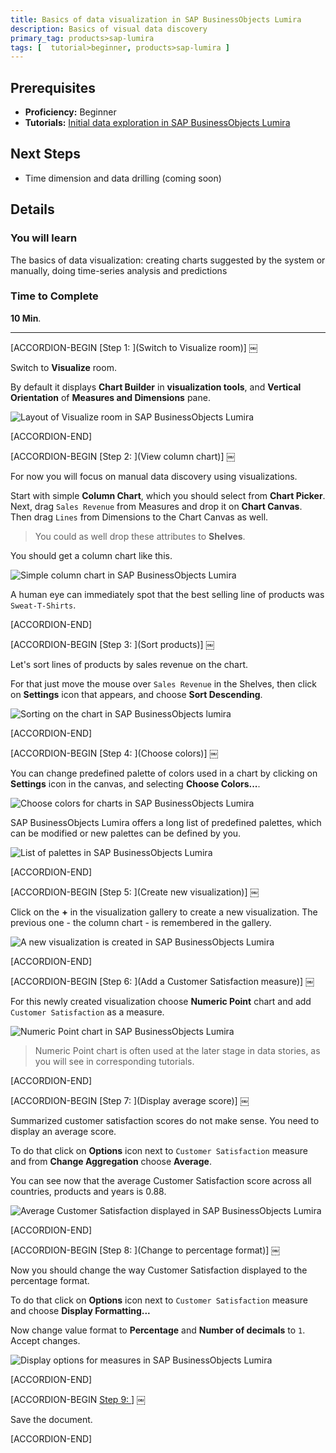 ```yaml
---
title: Basics of data visualization in SAP BusinessObjects Lumira
description: Basics of visual data discovery
primary_tag: products>sap-lumira
tags: [  tutorial>beginner, products>sap-lumira ]
---
```

## Prerequisites  
- **Proficiency:** Beginner
- **Tutorials:** [Initial data exploration in SAP BusinessObjects Lumira](https://developers.sap.com/tutorials/lumira-initial-data-exploration.html)

## Next Steps
- Time dimension and data drilling (coming soon)

## Details
### You will learn  
The basics of data visualization: creating charts suggested by the system or manually, doing time-series analysis and predictions

### Time to Complete
**10 Min**.

---


[ACCORDION-BEGIN [Step 1: ](Switch to Visualize room)] ￼

Switch to **Visualize** room.

By default it displays **Chart Builder** in **visualization tools**, and **Vertical Orientation** of **Measures and Dimensions** pane.

![Layout of Visualize room in SAP BusinessObjects Lumira](Lum03-01a.png)


[ACCORDION-END]

[ACCORDION-BEGIN [Step 2: ](View column chart)] ￼

For now you will focus on manual data discovery using visualizations.

Start with simple **Column Chart**, which you should select from **Chart Picker**. Next, drag `Sales Revenue` from Measures and drop it on **Chart Canvas**. Then drag `Lines` from Dimensions to the Chart Canvas as well.

> You could as well drop these attributes to **Shelves**.

You should get a column chart like this.

![Simple column chart in SAP BusinessObjects Lumira](Lum03-02.png)

A human eye can immediately spot that the best selling line of products was `Sweat-T-Shirts`.


[ACCORDION-END]

[ACCORDION-BEGIN [Step 3: ](Sort products)] ￼

Let's sort lines of products by sales revenue on the chart.

For that just move the mouse over `Sales Revenue` in the Shelves, then click on **Settings** icon that appears, and choose **Sort Descending**.

![Sorting on the chart in SAP BusinessObjects lumira](Lum03-03.png)


[ACCORDION-END]

[ACCORDION-BEGIN [Step 4: ](Choose colors)] ￼

You can change predefined palette of colors used in a chart by clicking on **Settings** icon in the canvas, and selecting **Choose Colors...**.

![Choose colors for charts in SAP BusinessObjects Lumira](Lum03-04.png)

SAP BusinessObjects Lumira offers a long list of predefined palettes, which can be modified or new palettes can be defined by you.

![List of palettes in SAP BusinessObjects Lumira](Lum03-05.png)


[ACCORDION-END]

[ACCORDION-BEGIN [Step 5: ](Create new visualization)] ￼

Click on the **+** in the visualization gallery to create a new visualization. The previous one - the column chart - is remembered in the gallery.

![A new visualization is created in SAP BusinessObjects Lumira](Lum03-06.png)


[ACCORDION-END]

[ACCORDION-BEGIN [Step 6: ](Add a Customer Satisfaction measure)] ￼

For this newly created visualization choose **Numeric Point** chart and add `Customer Satisfaction` as a measure.

![Numeric Point chart in SAP BusinessObjects Lumira](Lum03-07.png)

> Numeric Point chart is often used at the later stage in data stories, as you will see in corresponding tutorials.


[ACCORDION-END]

[ACCORDION-BEGIN [Step 7: ](Display average score)] ￼

Summarized customer satisfaction scores do not make sense. You need to display an average score.

To do that click on **Options** icon next to `Customer Satisfaction` measure and from **Change Aggregation** choose **Average**.

You can see now that the average Customer Satisfaction score across all countries, products and years is 0.88.

![Average Customer Satisfaction displayed in SAP BusinessObjects Lumira](Lum03-08.png)


[ACCORDION-END]

[ACCORDION-BEGIN [Step 8: ](Change to percentage format)] ￼

Now you should change the way Customer Satisfaction displayed to the percentage format.

To do that click on **Options** icon next to `Customer Satisfaction` measure and choose **Display Formatting...**

Now change value format to **Percentage** and **Number of decimals** to `1`. Accept changes.

![Display options for measures in SAP BusinessObjects Lumira](Lum03-09.png)


[ACCORDION-END]

[ACCORDION-BEGIN [Step 9: ](Save)] ￼

Save the document.


[ACCORDION-END]


